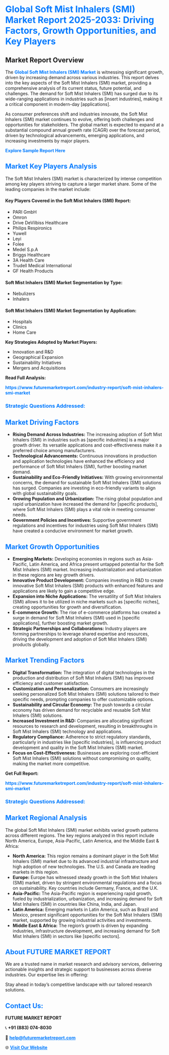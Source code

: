 <h1 style="color: #007BFF;">Global Soft Mist Inhalers (SMI) Market Report 2025-2033: Driving Factors, Growth Opportunities, and Key Players</h1>

<section id="overview">
<h2>Market Report Overview</h2>
<p>The <a href="https://www.futuremarketreport.com/industry-report/soft-mist-inhalers-smi-market" style="color: #007BFF; text-decoration: none;"><strong>Global Soft Mist Inhalers (SMI) Market</strong></a> is witnessing significant growth, driven by increasing demand across various industries. This report delves into the key aspects of the Soft Mist Inhalers (SMI) market, providing a comprehensive analysis of its current status, future potential, and challenges. The demand for Soft Mist Inhalers (SMI) has surged due to its wide-ranging applications in industries such as [insert industries], making it a critical component in modern-day [applications].</p>
<p>As consumer preferences shift and industries innovate, the Soft Mist Inhalers (SMI) market continues to evolve, offering both challenges and opportunities for stakeholders. The global market is expected to expand at a substantial compound annual growth rate (CAGR) over the forecast period, driven by technological advancements, emerging applications, and increasing investments by major players.</p>
</section>

<section id="overview">
<p><a href="https://www.futuremarketreport.com/request-sample/reportId=33734" style="color: #007BFF; text-decoration: none;"><strong>Explore Sample Report Here</strong></a></p>
</section>

<section id="key-players">
<h2 style="color: #007BFF;">Market Key Players Analysis</h2>
<p>The Soft Mist Inhalers (SMI) market is characterized by intense competition among key players striving to capture a larger market share. Some of the leading companies in the market include:</p>
<h4>Key Players Covered in the Soft Mist Inhalers (SMI) Report:</h4>
<ul><li>PARI GmbH</li><li>Omron</li><li>Drive DeVilbiss Healthcare</li><li>Philips Respironics</li><li>Yuwell</li><li>Leyi</li><li>Folee</li><li>Medel S.p.A</li><li>Briggs Healthcare</li><li>3A Health Care</li><li>Trudell Medical International</li><li>GF Health Products</li></ul>
<h4>Soft Mist Inhalers (SMI) Market Segmentation by Type:</h4>
<ul><li>Nebulizers</li><li>Inhalers</li></ul>

<h4>Soft Mist Inhalers (SMI) Market Segmentation by Application:</h4>
<ul><li>Hospitals</li><li>Clinics</li><li>Home Care</li></ul>
<p><strong>Key Strategies Adopted by Market Players:</strong></p>
<ul>
<li>Innovation and R&D</li>
<li>Geographical Expansion</li>
<li>Sustainability Initiatives</li>
<li>Mergers and Acquisitions</li>
</ul>
</section>

<section>
<p><strong>Read Full Analysis: </strong></p><a href="https://www.futuremarketreport.com/industry-report/soft-mist-inhalers-smi-market" style="color: #007BFF; text-decoration: none;"><strong>https://www.futuremarketreport.com/industry-report/soft-mist-inhalers-smi-market</strong></a>
<h3 style="color: #007BFF;">Strategic Questions Addressed:</h3>
</section>

<section id="driving-factors">
<h2 style="color: #007BFF;">Market Driving Factors</h2>
<ul>
<li><strong>Rising Demand Across Industries:</strong> The increasing adoption of Soft Mist Inhalers (SMI) in industries such as [specific industries] is a major growth driver. Its versatile applications and cost-effectiveness make it a preferred choice among manufacturers.</li>
<li><strong>Technological Advancements:</strong> Continuous innovations in production and application technologies have enhanced the efficiency and performance of Soft Mist Inhalers (SMI), further boosting market demand.</li>
<li><strong>Sustainability and Eco-Friendly Initiatives:</strong> With growing environmental concerns, the demand for sustainable Soft Mist Inhalers (SMI) solutions has surged. Companies are investing in eco-friendly variants to align with global sustainability goals.</li>
<li><strong>Growing Population and Urbanization:</strong> The rising global population and rapid urbanization have increased the demand for [specific products], where Soft Mist Inhalers (SMI) plays a vital role in meeting consumer needs.</li>
<li><strong>Government Policies and Incentives:</strong> Supportive government regulations and incentives for industries using Soft Mist Inhalers (SMI) have created a conducive environment for market growth.</li>
</ul>
</section>

<section id="growth-opportunities">
<h2 style="color: #007BFF;">Market Growth Opportunities</h2>
<ul>
<li><strong>Emerging Markets:</strong> Developing economies in regions such as Asia-Pacific, Latin America, and Africa present untapped potential for the Soft Mist Inhalers (SMI) market. Increasing industrialization and urbanization in these regions are key growth drivers.</li>
<li><strong>Innovative Product Development:</strong> Companies investing in R&D to create innovative Soft Mist Inhalers (SMI) products with enhanced features and applications are likely to gain a competitive edge.</li>
<li><strong>Expansion into Niche Applications:</strong> The versatility of Soft Mist Inhalers (SMI) allows it to be utilized in niche markets such as [specific niches], creating opportunities for growth and diversification.</li>
<li><strong>E-commerce Growth:</strong> The rise of e-commerce platforms has created a surge in demand for Soft Mist Inhalers (SMI) used in [specific applications], further boosting market growth.</li>
<li><strong>Strategic Partnerships and Collaborations:</strong> Industry players are forming partnerships to leverage shared expertise and resources, driving the development and adoption of Soft Mist Inhalers (SMI) products globally.</li>
</ul>
</section>

<section id="trending-factors">
<h2 style="color: #007BFF;">Market Trending Factors</h2>
<ul>
<li><strong>Digital Transformation:</strong> The integration of digital technologies in the production and distribution of Soft Mist Inhalers (SMI) has improved efficiency and customer satisfaction.</li>
<li><strong>Customization and Personalization:</strong> Consumers are increasingly seeking personalized Soft Mist Inhalers (SMI) solutions tailored to their specific needs, prompting companies to offer customizable options.</li>
<li><strong>Sustainability and Circular Economy:</strong> The push towards a circular economy has driven demand for recyclable and reusable Soft Mist Inhalers (SMI) solutions.</li>
<li><strong>Increased Investment in R&D:</strong> Companies are allocating significant resources to research and development, resulting in breakthroughs in Soft Mist Inhalers (SMI) technology and applications.</li>
<li><strong>Regulatory Compliance:</strong> Adherence to strict regulatory standards, particularly in industries like [specific industries], is influencing product development and quality in the Soft Mist Inhalers (SMI) market.</li>
<li><strong>Focus on Cost-Effectiveness:</strong> Businesses are exploring cost-efficient Soft Mist Inhalers (SMI) solutions without compromising on quality, making the market more competitive.</li>
</ul>
</section>

<section>
<p><strong>Get Full Report: </strong></p><a href="https://www.futuremarketreport.com/industry-report/soft-mist-inhalers-smi-market" style="color: #007BFF; text-decoration: none;"><strong>https://www.futuremarketreport.com/industry-report/soft-mist-inhalers-smi-market</strong></a>
<h3 style="color: #007BFF;">Strategic Questions Addressed:</h3>
</section>


<section id="regional-analysis">
<h2 style="color: #007BFF;">Market Regional Analysis</h2>
<p>The global Soft Mist Inhalers (SMI) market exhibits varied growth patterns across different regions. The key regions analyzed in this report include North America, Europe, Asia-Pacific, Latin America, and the Middle East & Africa:</p>
<ul>
<li><strong>North America:</strong> This region remains a dominant player in the Soft Mist Inhalers (SMI) market due to its advanced industrial infrastructure and high adoption of new technologies. The U.S. and Canada are leading markets in this region.</li>
<li><strong>Europe:</strong> Europe has witnessed steady growth in the Soft Mist Inhalers (SMI) market, driven by stringent environmental regulations and a focus on sustainability. Key countries include Germany, France, and the U.K.</li>
<li><strong>Asia-Pacific:</strong> The Asia-Pacific region is experiencing rapid growth, fueled by industrialization, urbanization, and increasing demand for Soft Mist Inhalers (SMI) in countries like China, India, and Japan.</li>
<li><strong>Latin America:</strong> Emerging markets in Latin America, such as Brazil and Mexico, present significant opportunities for the Soft Mist Inhalers (SMI) market, supported by growing industrial activities and investments.</li>
<li><strong>Middle East & Africa:</strong> The region’s growth is driven by expanding industries, infrastructure development, and increasing demand for Soft Mist Inhalers (SMI) in sectors like [specific sectors].</li>
</ul>
</section>

<footer>
<h2 style="color: #007BFF;">About FUTURE MARKET REPORT</h2>
<p>We are a trusted name in market research and advisory services, delivering actionable insights and strategic support to businesses across diverse industries. Our expertise lies in offering:</p>

<p>Stay ahead in today’s competitive landscape with our tailored research solutions.</p>

<h2 style="color: #007BFF;">Contact Us:</h2>
<p><strong>FUTURE MARKET REPORT</strong></p>
<p>📞 <strong>+91 (883) 074-8030</strong></p>
<p>📧 <strong><a href="mailto:help@futuremarketreport.com" style="color: #007BFF;">help@futuremarketreport.com</a></strong></p>
<p>🌐 <strong><a href="https://www.futuremarketreport.com/" style="color: #007BFF;">Visit Our Website</a></strong></p>
</footer>